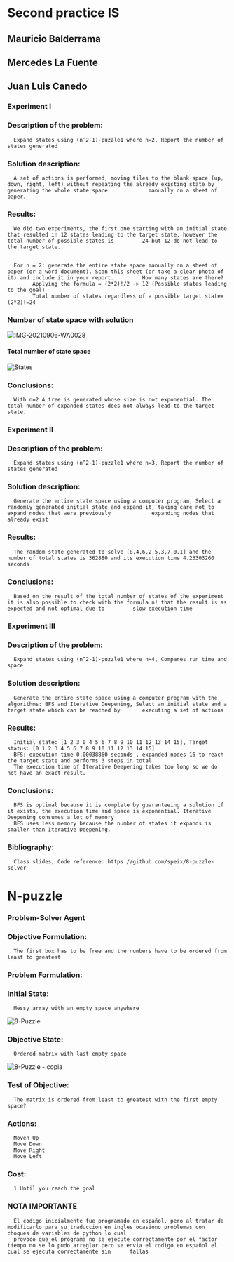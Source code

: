 # Second practice IS
## Mauricio Balderrama
## Mercedes La Fuente
## Juan Luis Canedo
### Experiment I
### Description of the problem: 
      Expand states using (n^2-1)-puzzle1 where n=2, Report the number of states generated 
### Solution description: 
      A set of actions is performed, moving tiles to the blank space (up, down, right, left) without repeating the already existing state by generating the whole state space             manually on a sheet of paper.
### Results:
      We did two experiments, the first one starting with an initial state that resulted in 12 states leading to the target state, however the total number of possible states is         24 but 12 do not lead to the target state.


      For n = 2: generate the entire state space manually on a sheet of paper (or a word document). Scan this sheet (or take a clear photo of it) and include it in your report.         How many states are there?
            Applying the formula = (2*2)!/2 -> 12 (Possible states leading to the goal)
            Total number of states regardless of a possible target state=(2*2)!=24
### Number of state space with solution
![IMG-20210906-WA0028](https://user-images.githubusercontent.com/74753713/132289724-2791c9ad-b323-4f9a-9b3d-63a28be524e3.jpeg)


#### Total number of state space
![States](https://user-images.githubusercontent.com/74753713/132142994-1844ef15-4da8-4544-a909-16b29633c9b8.png)

### Conclusions: 
      With n=2 A tree is generated whose size is not exponential. The total number of expanded states does not always lead to the target state.


### Experiment II
### Description of the problem: 
      Expand states using (n^2-1)-puzzle1 where n=3, Report the number of states generated 
### Solution description: 
      Generate the entire state space using a computer program, Select a randomly generated initial state and expand it, taking care not to expand nodes that were previously             expanding nodes that already exist
### Results: 
      The random state generated to solve [8,4,6,2,5,3,7,0,1] and the number of total states is 362880 and its execution time 4.23303260 seconds
### Conclusions: 
      Based on the result of the total number of states of the experiment it is also possible to check with the formula n! that the result is as expected and not optimal due to         slow execution time 

### Experiment III
### Description of the problem: 
      Expand states using (n^2-1)-puzzle1 where n=4, Compares run time and space
### Solution description: 
      Generate the entire state space using a computer program with the algorithms: BFS and Iterative Deepening, Select an initial state and a target state which can be reached by       executing a set of actions 
### Results: 
      Initial state: [1 2 3 0 4 5 6 7 8 9 10 11 12 13 14 15], Target status: [0 1 2 3 4 5 6 7 8 9 10 11 12 13 14 15]
      BFS: execution time 0.00038860 seconds , expanded nodes 16 to reach the target state and performs 3 steps in total.
      The execution time of Iterative Deepening takes too long so we do not have an exact result.  
### Conclusions: 
      BFS is optimal because it is complete by guaranteeing a solution if it exists, the execution time and space is exponential. Iterative Deepening consumes a lot of memory
      BFS uses less memory because the number of states it expands is smaller than Iterative Deepening.

### Bibliography:
      Class slides, Code reference: https://github.com/speix/8-puzzle-solver














# N-puzzle
### Problem-Solver Agent

### Objective Formulation:
      The first box has to be free and the numbers have to be ordered from least to greatest

### Problem Formulation:

### Initial State:
      Messy array with an empty space anywhere
      
![8-Puzzle](https://user-images.githubusercontent.com/74753713/132054522-fc84e30a-10ad-4ab8-b0db-c76c92a4af37.png)







### Objective State:
      Ordered matrix with last empty space
 
![8-Puzzle - copia](https://user-images.githubusercontent.com/74753713/132054536-42d15fd9-cb60-4c35-842d-28dffc1354c5.png)



### Test of Objective:
      The matrix is ordered from least to greatest with the first empty space?
 
### Actions:
      Moven Up
      Move Down
      Move Right
      Move Left



### Cost:
      1 Until you reach the goal
  
  
### NOTA IMPORTANTE
      El codigo inicialmente fue programado en español, pero al tratar de modificarlo para su traduccion en ingles ocasiono problemas con choques de variables de python lo cual 
      provoco que el programa no se ejecute correctamente por el factor tiempo no se lo pudo arreglar pero se envia el codigo en español el cual se ejecuta correctamente sin      fallas
